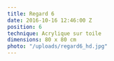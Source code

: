 ```yaml
---
title: Regard 6
date: 2016-10-16 12:46:00 Z
position: 6
technique: Acrylique sur toile
dimensions: 80 x 80 cm
photo: "/uploads/regard6_hd.jpg"
---
```


